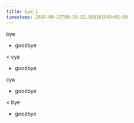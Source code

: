 ```yaml
---
title: bye_1
timestamp: 2016-09-23T09:56:52.968103045+03:00
---
```


bye
* goodbye

< cya
* goodbye

cya
* goodbye

< bye
* goodbye
